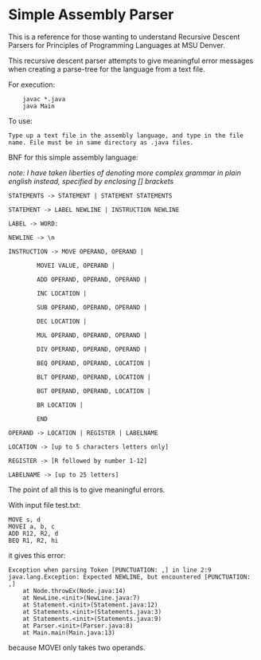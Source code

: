 # Simple Assembly Parser
This is a reference for those wanting to understand Recursive Descent Parsers for Principles of Programming Languages at MSU Denver.

This recursive descent parser attempts to give meaningful error messages when creating a parse-tree for the language from a text file.

For execution:
```
	javac *.java
	java Main
```
To use:

	Type up a text file in the assembly language, and type in the file name. File must be in same directory as .java files.


BNF for this simple assembly language:

*note: I have taken liberties of denoting more complex grammar in plain english instead, specified by enclosing [] brackets*
```
STATEMENTS -> STATEMENT | STATEMENT STATEMENTS

STATEMENT -> LABEL NEWLINE | INSTRUCTION NEWLINE

LABEL -> WORD:

NEWLINE -> \n

INSTRUCTION -> MOVE OPERAND, OPERAND |

		MOVEI VALUE, OPERAND |

		ADD OPERAND, OPERAND, OPERAND |

		INC LOCATION |

		SUB OPERAND, OPERAND, OPERAND |

		DEC LOCATION |

		MUL OPERAND, OPERAND, OPERAND |

		DIV OPERAND, OPERAND, OPERAND |

		BEQ OPERAND, OPERAND, LOCATION |

		BLT OPERAND, OPERAND, LOCATION |

		BGT OPERAND, OPERAND, LOCATION |

		BR LOCATION |

		END

OPERAND -> LOCATION | REGISTER | LABELNAME

LOCATION -> [up to 5 characters letters only]

REGISTER -> [R followed by number 1-12]

LABELNAME -> [up to 25 letters]
```

The point of all this is to give meaningful errors.

With input file test.txt:

```
MOVE s, d
MOVEI a, b, c
ADD R12, R2, d
BEQ R1, R2, hi
```

it gives this error:

```
Exception when parsing Token [PUNCTUATION: ,] in line 2:9
java.lang.Exception: Expected NEWLINE, but encountered [PUNCTUATION: ,]
	at Node.throwEx(Node.java:14)
	at NewLine.<init>(NewLine.java:7)
	at Statement.<init>(Statement.java:12)
	at Statements.<init>(Statements.java:3)
	at Statements.<init>(Statements.java:9)
	at Parser.<init>(Parser.java:8)
	at Main.main(Main.java:13)
```

because MOVEI only takes two operands.
